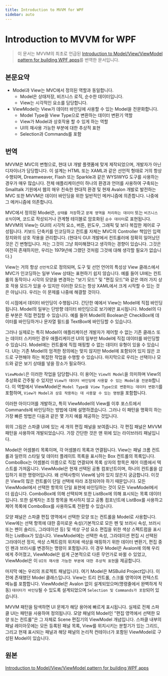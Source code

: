 ```yaml
---
title: Introduction to MVVM for WPF
sidebar: auto
---
```

# Introduction to MVVM for WPF

> 이 문서는 MVVM의 최초로 언급된 [Introduction to Model/View/ViewModel pattern for building WPF apps](https://blogs.msdn.microsoft.com/johngossman/2005/10/08/introduction-to-modelviewviewmodel-pattern-for-building-wpf-apps/)를 번역한 문서입니다. 

## 본문요약
- Model과 View는 MVC에서 정의된 역할과 동일합니다.
  - Model은 상태저장, 비즈니스 로직, 순수한 데이터입니다.
  - View는 시각적인 요소를 담당합니다.
- ViewModel는 View가 데이터 바인딩에 사용할 수 있는 Model을 전문화합니다.
  - Model Type을 View Type으로 변환하는 데이터 변환기 역할
  - View가 Model과 상호작용 할 수 있게 하는 역할
  - UI의 재사용 가능한 부분에 대한 추상적 표현
  - Selection과 Commands를 포함

## 번역

MVVM은 MVC의 변형으로, 현대 UI 개발 플랫폼에 맞게 제작되었으며, 개발자가 아닌 디자이너가 담당합니다.
이 설계는 HTML 또는 XAML과 같은 선언적 형태로 거의 항상 수행되며, Dreamweaver, Flash 또는 Sparkle과 같은 WYSIWYG 도구를 사용하는 경우가 매우 많습니다. 전체 애플리케이션이 하나의 환경과 언어를 사용하여 구축되는 Smalltalk 기원에서 웹의 매우 친숙한 현대적 환경 및 현재 Avalon 개발로 발전하는 MVC 또한 MVVM은 데이터 바인딩을 위한 일반적인 메커니즘에 의존합니다. 나중에 그 메커니즘에 의존합니다.

MVC에서 정의된 Model은, `상태를 저장`하고 `문제 영역을 처리하는 데이터` 또는 `비즈니스 로직`이며, 코드로 작성되거나 관계형 테이블로 암호화된 `순수 데이터`로 표현됩니다. MVVM의 View는 GUI의 시각적 요소, 버튼, 윈도우, 그래픽 및 보다 복잡한 제어로 구성됩니다.
키보드 단축키를 인코딩하고 컨트롤 자체는 MVC의 Controller 책임인 입력 장치와의 상호 작용을 관리합니다. (현대식 GUI 개발에서 컨트롤러에 정확히 일어났던 것은 긴 변형입니다. 저는 그것이 그냥 희미해졌다고 생각하는 경향이 있습니다. 그것은 여전히 존재하지만, 우리는 1979년에 그랬던 것처럼 그것에 대해 생각할 필요가 없습니다.)

View는 거의 항상 `선언적`으로 정의되며, 도구 및 선언 언어의 특성상 View 클래스에서 MVC가 인코딩하는 일부 View 상태는 표현하기 쉽지 않습니다. 
예를 들어 UI에는 컨트롤의 동작이나 시각의 모양을 변경하는 "보기 모드" 및 "편집 모드"와 같은 여러 가지 상호 작용 모드가 있을 수 있지만 이러한 모드는 항상 XAML에서 크게 시작할 수 있는 것은 아닙니다. 우리는 이 문제를 나중에 해결할 것이다.

이 시점에서 데이터 바인딩이 수행됩니다. 간단한 예에서 View는 Model에 직접 바인딩됩니다. Model의 일부는 단방향 데이터 바인딩으로 보기에만 표시됩니다. Model의 다른 부분은 직접 편집할 수 있습니다. 예를 들어 Model의 Boolean은 CheckBox에 데이터를 바인딩하거나 문자열 필드를 TextBox에 바인딩할 수 있습니다.


그러나 실제로는 특히 Model이 애플리케이션 개발자가 제어할 수 없는 기존 클래스 또는 데이터 스키마인 경우 애플리케이션 UI의 일부만 Model에 직접 데이터를 바인딩할 수 있습니다. Model에는 컨트롤에 직접 매핑할 수 없는 데이터 유형이 있을 수 있습니다. UI는 기존 Model의 엄격한 정의에는 맞지 않지만 Model에 포함되어 있지 않은 코드로 구현해야 하는 복잡한 작업을 수행할 수 있습니다. 마지막으로 우리는 선택이나 모드와 같은 보기 상태를 넣을 장소가 필요하다. 

`ViewModel`은 이러한 작업을 담당합니다.
이 용어는 `View의 Model`을 의미하며 View의 추상화로 간주될 수 있지만 `View가 데이터 바인딩에 사용할 수 있는 Model을 전문화`합니다.
이 역할에서 ViewModel은 `Model Type을 View Type으로 변환하는 데이터 변환기`를 포함하며,
`View가 Model과 상호 작용하는 데 사용할 수 있는 명령`을 포함합니다.


이러한 아이디어를 개발하고, 특히 ViewModel의 View를 이후 포스트에서 Commands에 바인딩하는 방법에 대해 설명하겠습니다. 그러나 이 패턴을 명확히 하는 가장 빠른 방법은 다음과 같은 몇 가지 예를 제공하는 것입니다.

위의 그림은 스파클 UI에 있는 세 개의 편집 패널을 보여줍니다. 각 편집 패널은 MVVM 패턴을 사용하여 개발되었습니다. 가장 간단한 것은 맨 위에 있는 라이브러리 패널입니다. 

Model은 어셈블리 목록이며, 각 어셈블리 목록과 연결됩니다. View는 패널 크롬 컨트롤과 일련의 스타일 및 데이터 플레이트 목록을 표시하는 Box 컨트롤의 목록입니다. ComboBox는 어셈블리 이름으로 직접 연결되며 목록 상자의 항목은 제어 이름에서 텍스트를 가져옵니다. ViewModel은 현재 선택된 공통 컴포넌트이며, 하나의 컨트롤을 삽입하기 위한 명령어입니다. 왜 선택사항이 View에 남아 있지 않은지 궁금합니다. 이것은 View의 많은 컨트롤이 단일 선택에 따라 조정되어야 하기 때문입니다. 모든 ViewModel에서 선택한 항목의 단일 표현에 바인딩하는 것이 모든 ViewModel에서 더 쉽습니다. ComboBox에 의해 선택되며 또한 ListBox에 의해 표시되는 목록 데이터입니다. 또한 설계자는 조정 항목을 복사하지 않고 공통 컴포넌트에 ListBox를 사용하고 제어 목록에 ComboBox를 사용하도록 전환할 수 있습니다.


모양 패널은 스파클 편집 영역에서 선택한 모양 또는 컨트롤을 Model로 사용합니다. View에는 선택 항목에 대한 흥미로운 속성(기본적으로 모든 펜 및 브러시 속성, 브러시 또는 펜이 솔리드, 그라데이션 등) 및 색상 구성 요소 편집을 위한 색상 스펙트럼을 표시하는 ListBox가 있습니다. ViewModel에는 선택한 속성, 그라데이션 편집 시 선택된 그라데이션 정지, 색상 스펙트럼의 위치에 색상을 매핑하기 위한 데이터 변환기, 편집 중인 펜과 브러시를 변경하는 명령이 포함됩니다. 이 경우 Model은 Avalon에 의해 우리에게 주어졌고, ViewModel은 쉽게 근본적으로 다른 무언가로 바뀔 수 있었고, ViewModel은 이 `UI의 재사용 가능한 부분에 대한 추상적 표현`을 제공합니다.


마지막 예는 우리의 프로젝트 패널입니다. 여기 Model은 MSBuild Project입니다. 이전에 존재했던 Model 클래스입니다. View는 트리 컨트롤, 스크롤 영역이며 컨텍스트 메뉴를 포함합니다. ViewModel은 Avalon 없이 설계되었으며(명령줄에서 완벽하게 작동) `데이터가 바인딩`될 수 있도록 설계되었으며 `Selection 및 Commands가 포함`되어 있습니다. 


MVVM 패턴을 탐색하면 UI 문제가 해당 용어에 빠르게 표시됩니다. 실제로 전체 스파클 UI는 패턴을 사용하여 정의됩니다. 모양 패널의 Model인 "편집 영역에서 선택한 모양 또는 컨트롤"은 그 자체로 Scene 편집기의 ViewModel 개념입니다. 스파클 내부의 패널 레이아웃에는 모든 등록된 패널 목록, View를 위치시키는 분할기가 있는 그리드, 그리고 현재 표시되는 패널과 해당 패널의 논리적 컨테이너가 포함된 ViewModel로 구성된 Model이 있습니다.

## 원본
[Introduction to Model/View/ViewModel pattern for building WPF apps](https://blogs.msdn.microsoft.com/johngossman/2005/10/08/introduction-to-modelviewviewmodel-pattern-for-building-wpf-apps/)
